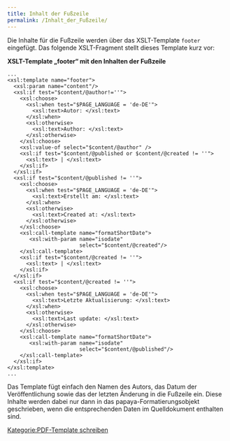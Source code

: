 ```yaml
---
title: Inhalt der Fußzeile
permalink: /Inhalt_der_Fußzeile/
---
```


Die Inhalte für die Fußzeile werden über das XSLT-Template `footer` eingefügt. Das folgende XSLT-Fragment stellt dieses Template kurz vor:

**XSLT-Template „footer“ mit den Inhalten der Fußzeile**

~~~~ {.xml}
...
<xsl:template name="footer">
  <xsl:param name="content"/>
  <xsl:if test="$content/@author!=''">
    <xsl:choose>
      <xsl:when test="$PAGE_LANGUAGE = 'de-DE'">
        <xsl:text>Autor: </xsl:text>
      </xsl:when>
      <xsl:otherwise>
        <xsl:text>Author: </xsl:text>
      </xsl:otherwise>
    </xsl:choose>
    <xsl:value-of select="$content/@author" />
    <xsl:if test="$content/@published or $content/@created != ''">
      <xsl:text> | </xsl:text>
    </xsl:if>
  </xsl:if>
  <xsl:if test="$content/@published != ''">
    <xsl:choose>
      <xsl:when test="$PAGE_LANGUAGE = 'de-DE'">
        <xsl:text>Erstellt am: </xsl:text>
      </xsl:when>
      <xsl:otherwise>
        <xsl:text>Created at: </xsl:text>
      </xsl:otherwise>
    </xsl:choose>
    <xsl:call-template name="formatShortDate">
       <xsl:with-param name="isodate"
                       select="$content/@created"/>
    </xsl:call-template>
    <xsl:if test="$content/@created != ''">
      <xsl:text> | </xsl:text>
    </xsl:if>
  </xsl:if>
  <xsl:if test="$content/@created != ''">
    <xsl:choose>
      <xsl:when test="$PAGE_LANGUAGE = 'de-DE'">
        <xsl:text>Letzte Aktualisierung: </xsl:text>
      </xsl:when>
      <xsl:otherwise>
        <xsl:text>Last update: </xsl:text>
      </xsl:otherwise>
    </xsl:choose>
    <xsl:call-template name="formatShortDate">
       <xsl:with-param name="isodate"
                       select="$content/@published"/>
    </xsl:call-template>
  </xsl:if>
</xsl:template>
...
~~~~

Das Template fügt einfach den Namen des Autors, das Datum der Veröffentlichung sowie das der letzten Änderung in die Fußzeile ein. Diese Inhalte werden dabei nur dann in das papaya-Formatierungsobjekt geschrieben, wenn die entsprechenden Daten im Quelldokument enthalten sind.

[Kategorie:PDF-Template schreiben](/Kategorie:PDF-Template_schreiben )